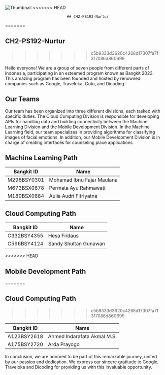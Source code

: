 ![Thumbnail](https://github.com/Nurtur-Capstone-Project/.github/assets/85015643/6ef71a87-9264-44e7-8371-5702c7669885)
<<<<<<< HEAD

                                ## CH2-PS192-Nurtur
=======
## CH2-PS192-Nurtur
>>>>>>> c5b9333d3620c4268d17307fa7f317086d860699

Hello everyone! We are a group of seven people from different parts of Indonesia, participating in an esteemed program known as Bangkit 2023. This amazing program has been founded and hosted by renowned companies such as Google, Traveloka, Goto, and Dicoding.

## Our Teams

Our team has been organized into three different divisions, each tasked with specific duties. The Cloud Computing Division is responsible for developing APIs for handling data and building connectivity between the Machine Learning Division and the Mobile Development Division. In the Machine Learning field, our team specializes in providing algorithms for classifying images of facial emotions. In addition, our Mobile Development Division is in charge of creating interfaces for counseling place applications.

## Machine Learning Path

| Bangkit ID  | Name                       |
| ----------- | -------------------------- |
| M296BSY0301 | Mohamad Ibnu Fajar Maulana |
| M673BSX0878 | Permata Ayu Rahmawati      |
| M180BSX0884 | Aulia Audri Fitriyatna     |

## Cloud Computing Path

| Bangkit ID  | Name                  |
| ----------- | --------------------- |
| C332BSY4355 | Hesa Firdaus          |
| C596BSY4124 | Sandy Shultan Gunawan |

<<<<<<< HEAD
## Mobile Development Path
=======
## Cloud Computing Path
>>>>>>> c5b9333d3620c4268d17307fa7f317086d860699

| Bangkit ID  | Name                        |
| ----------- | --------------------------- |
| A123BSY2618 | Ahmed Indarafata Akmal M.S. |
| A175BSY2720 | Arda Prayogo                |

In conclusion, we are honored to be part of this remarkable journey, united by our passion and dedication. We express our sincere gratitude to Google, Traveloka and Dicoding for providing us with this invaluable opportunity.
